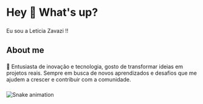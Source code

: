 <h1 align="left">Hey 👋 What's up?</h1>

###

<p align="left">Eu sou a Letícia Zavazi !!</p>

###

<h2 align="left">About me</h2>

###

<p align="left">🚀 Entusiasta de inovação e tecnologia, gosto de transformar ideias em projetos reais. Sempre em busca de novos aprendizados e desafios que me ajudem a crescer e contribuir com a comunidade.</p>

###

<img src="https://raw.githubusercontent.com/maurodesouz/maurodesouz/output/snake.svg" alt="Snake animation" />

###





